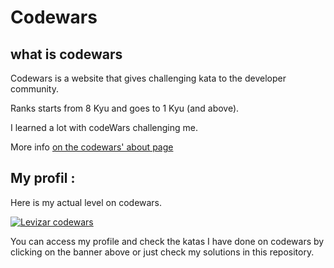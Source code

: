 # Codewars

## what is codewars

Codewars is a website that gives challenging kata to the developer community.

Ranks starts from 8 Kyu and goes to 1 Kyu (and above).

I learned a lot with codeWars challenging me.

More info [on the codewars' about page](https://www.codewars.com/about)

## My profil :

Here is my actual level on codewars. 

[![Levizar codewars](https://www.codewars.com/users/Levizar/badges/large)](https://www.codewars.com/users/Levizar)

You can access my profile and check the katas I have done on codewars by clicking on the banner above or just check my solutions in this repository.
